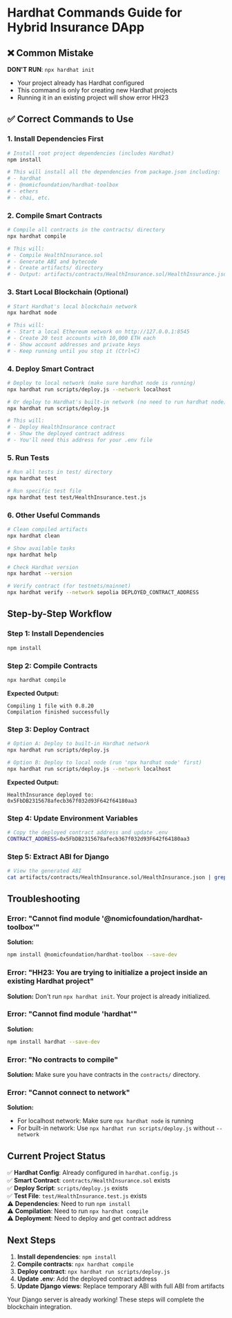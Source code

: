 # Hardhat Commands Guide for Hybrid Insurance DApp

## ❌ Common Mistake
**DON'T RUN**: `npx hardhat init` 
- Your project already has Hardhat configured
- This command is only for creating new Hardhat projects
- Running it in an existing project will show error HH23

## ✅ Correct Commands to Use

### 1. Install Dependencies First
```bash
# Install root project dependencies (includes Hardhat)
npm install

# This will install all the dependencies from package.json including:
# - hardhat
# - @nomicfoundation/hardhat-toolbox
# - ethers
# - chai, etc.
```

### 2. Compile Smart Contracts
```bash
# Compile all contracts in the contracts/ directory
npx hardhat compile

# This will:
# - Compile HealthInsurance.sol
# - Generate ABI and bytecode
# - Create artifacts/ directory
# - Output: artifacts/contracts/HealthInsurance.sol/HealthInsurance.json
```

### 3. Start Local Blockchain (Optional)
```bash
# Start Hardhat's local blockchain network
npx hardhat node

# This will:
# - Start a local Ethereum network on http://127.0.0.1:8545
# - Create 20 test accounts with 10,000 ETH each
# - Show account addresses and private keys
# - Keep running until you stop it (Ctrl+C)
```

### 4. Deploy Smart Contract
```bash
# Deploy to local network (make sure hardhat node is running)
npx hardhat run scripts/deploy.js --network localhost

# Or deploy to Hardhat's built-in network (no need to run hardhat node)
npx hardhat run scripts/deploy.js

# This will:
# - Deploy HealthInsurance contract
# - Show the deployed contract address
# - You'll need this address for your .env file
```

### 5. Run Tests
```bash
# Run all tests in test/ directory
npx hardhat test

# Run specific test file
npx hardhat test test/HealthInsurance.test.js
```

### 6. Other Useful Commands
```bash
# Clean compiled artifacts
npx hardhat clean

# Show available tasks
npx hardhat help

# Check Hardhat version
npx hardhat --version

# Verify contract (for testnets/mainnet)
npx hardhat verify --network sepolia DEPLOYED_CONTRACT_ADDRESS
```

## Step-by-Step Workflow

### Step 1: Install Dependencies
```bash
npm install
```

### Step 2: Compile Contracts
```bash
npx hardhat compile
```
**Expected Output:**
```
Compiling 1 file with 0.8.20
Compilation finished successfully
```

### Step 3: Deploy Contract
```bash
# Option A: Deploy to built-in Hardhat network
npx hardhat run scripts/deploy.js

# Option B: Deploy to local node (run 'npx hardhat node' first)
npx hardhat run scripts/deploy.js --network localhost
```

**Expected Output:**
```
HealthInsurance deployed to: 0x5FbDB2315678afecb367f032d93F642f64180aa3
```

### Step 4: Update Environment Variables
```bash
# Copy the deployed contract address and update .env
CONTRACT_ADDRESS=0x5FbDB2315678afecb367f032d93F642f64180aa3
```

### Step 5: Extract ABI for Django
```bash
# View the generated ABI
cat artifacts/contracts/HealthInsurance.sol/HealthInsurance.json | grep -A 1000 '"abi":'
```

## Troubleshooting

### Error: "Cannot find module '@nomicfoundation/hardhat-toolbox'"
**Solution:**
```bash
npm install @nomicfoundation/hardhat-toolbox --save-dev
```

### Error: "HH23: You are trying to initialize a project inside an existing Hardhat project"
**Solution:** Don't run `npx hardhat init`. Your project is already initialized.

### Error: "Cannot find module 'hardhat'"
**Solution:**
```bash
npm install hardhat --save-dev
```

### Error: "No contracts to compile"
**Solution:** Make sure you have contracts in the `contracts/` directory.

### Error: "Cannot connect to network"
**Solution:** 
- For localhost network: Make sure `npx hardhat node` is running
- For built-in network: Use `npx hardhat run scripts/deploy.js` without `--network`

## Current Project Status

✅ **Hardhat Config**: Already configured in `hardhat.config.js`  
✅ **Smart Contract**: `contracts/HealthInsurance.sol` exists  
✅ **Deploy Script**: `scripts/deploy.js` exists  
✅ **Test File**: `test/HealthInsurance.test.js` exists  
⚠️ **Dependencies**: Need to run `npm install`  
⚠️ **Compilation**: Need to run `npx hardhat compile`  
⚠️ **Deployment**: Need to deploy and get contract address  

## Next Steps

1. **Install dependencies**: `npm install`
2. **Compile contracts**: `npx hardhat compile`
3. **Deploy contract**: `npx hardhat run scripts/deploy.js`
4. **Update .env**: Add the deployed contract address
5. **Update Django views**: Replace temporary ABI with full ABI from artifacts

Your Django server is already working! These steps will complete the blockchain integration.